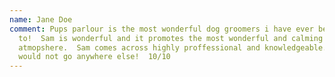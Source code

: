 ```yaml
---
name: Jane Doe
comment: Pups parlour is the most wonderful dog groomers i have ever been
  to!  Sam is wonderful and it promotes the most wonderful and calming
  atmopshere.  Sam comes across highly proffessional and knowledgeable.  Simpy
  would not go anywhere else!  10/10
---
```

